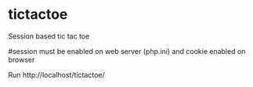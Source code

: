 # tictactoe

Session based tic tac toe

#session must be enabled on web server (php.ini) and cookie enabled on browser

Run http://localhost/tictactoe/
